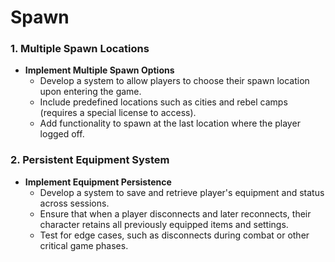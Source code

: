 # Spawn

### **1. Multiple Spawn Locations**

- **Implement Multiple Spawn Options**
    - Develop a system to allow players to choose their spawn location upon entering the game.
    - Include predefined locations such as cities and rebel camps (requires a special license to access).
    - Add functionality to spawn at the last location where the player logged off.

### **2. Persistent Equipment System**

- **Implement Equipment Persistence**
    - Develop a system to save and retrieve player's equipment and status across sessions.
    - Ensure that when a player disconnects and later reconnects, their character retains all previously equipped items and settings.
    - Test for edge cases, such as disconnects during combat or other critical game phases.